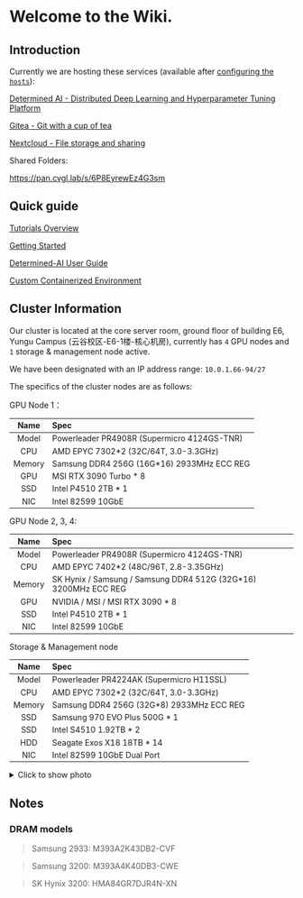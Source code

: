 # Welcome to the Wiki.

## Introduction

Currently we are hosting these services (available after [configuring the `hosts`](https://git.cvgl.lab/Cluster_User_Group/cluster-user-guide/wiki/Getting_started#user-content-setting-up-the-hosts-file)):

[Determined AI - Distributed Deep Learning and Hyperparameter Tuning Platform](https://gpu.cvgl.lab/)

[Gitea - Git with a cup of tea](https://git.cvgl.lab/)

[Nextcloud - File storage and sharing](https://pan.cvgl.lab/)

Shared Folders:

https://pan.cvgl.lab/s/6P8EyrewEz4G3sm

## Quick guide

[Tutorials Overview](https://git.cvgl.lab/Cluster_User_Group/cluster-user-guide/wiki/Tutorials)

[Getting Started](https://git.cvgl.lab/Cluster_User_Group/cluster-user-guide/wiki/Getting_started)

[Determined-AI User Guide](https://git.cvgl.lab/Cluster_User_Group/cluster-user-guide/wiki/Determined_AI_User_Guide)

[Custom Containerized Environment](https://git.cvgl.lab/Cluster_User_Group/cluster-user-guide/wiki/Custom_Containerized_Environment)

## Cluster Information
Our cluster is located at the core server room, ground floor of building E6, Yungu Campus (云谷校区-E6-1楼-核心机房), currently has `4` GPU nodes and `1` storage & management node active.

We have been designated with an IP address range: `10.0.1.66-94/27`

The specifics of the cluster nodes are as follows:

GPU Node 1：

|  Name  |  Spec  |
| :----: | :----  |
|  Model | Powerleader PR4908R (Supermicro 4124GS-TNR)|
|  CPU   | AMD EPYC 7302*2 (32C/64T, 3.0-3.3GHz)|
| Memory | Samsung DDR4 256G (16G*16) 2933MHz ECC REG|
|  GPU   | MSI RTX 3090 Turbo * 8 |
|  SSD   | Intel P4510 2TB * 1 |
|  NIC   | Intel 82599 10GbE   |

GPU Node 2, 3, 4:

|  Name  |  Spec  |
| :----: | :----  |
|  Model | Powerleader PR4908R (Supermicro 4124GS-TNR)|
|  CPU   | AMD EPYC 7402*2 (48C/96T, 2.8-3.35GHz)|
| Memory | SK Hynix / Samsung / Samsung DDR4 512G (32G*16) 3200MHz ECC REG|
|  GPU   | NVIDIA / MSI / MSI RTX 3090 * 8 |
|  SSD   | Intel P4510 2TB * 1 |
|  NIC   | Intel 82599 10GbE   |

Storage & Management node

|  Name  |  Spec  |
| :----: | :----  |
|  Model | Powerleader PR4224AK (Supermicro H11SSL)|
|  CPU   | AMD EPYC 7302*2 (32C/64T, 3.0-3.3GHz)|
| Memory | Samsung DDR4 256G (32G*8) 2933MHz ECC REG |
|  SSD   | Samsung 970 EVO Plus 500G * 1|
|  SSD   | Intel S4510 1.92TB * 2 |
|  HDD   | Seagate Exos X18 18TB * 14 |
|  NIC   | Intel 82599 10GbE Dual Port |

<details>
<summary> Click to show photo </summary>
<img src="./Home/rack.jpg" alt="drawing" style="height:50vh;"/>
<img src="./Home/gpus.jpg" alt="drawing" style="height:50vh;"/>
</details>

## Notes

### DRAM models

> Samsung 2933: M393A2K43DB2-CVF

> Samsung 3200: M393A4K40DB3-CWE

> SK Hynix 3200: HMA84GR7DJR4N-XN
